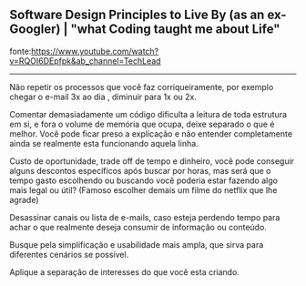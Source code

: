 ## Software Design Principles to Live By (as an ex-Googler) | "what Coding taught me about Life"

fonte:https://www.youtube.com/watch?v=RQOI6DEpfpk&ab_channel=TechLead
***
Não repetir os processos que você faz corriqueiramente, por exemplo chegar o e-mail 3x ao dia , diminuir para 1x ou 2x.

Comentar demasiadamente um código dificulta a leitura de toda estrutura em si, e fora o volume de memória que ocupa, deixe separado o que é melhor. Você pode ficar preso a explicação e não entender completamente ainda se realmente esta funcionando aquela linha.

Custo de oportunidade, trade off de tempo e dinheiro, você pode conseguir alguns descontos específicos após buscar por horas, mas será que o tempo gasto escolhendo ou buscando você poderia estar fazendo algo mais legal ou útil? (Famoso escolher demais um filme do netflix que lhe agrade)

Desassinar canais ou lista de e-mails, caso esteja perdendo tempo para achar o que realmente deseja consumir de informação ou conteúdo.

Busque pela simplificação e usabilidade mais ampla, que sirva para diferentes cenários se possível.

Aplique a separação de interesses do que você esta criando.
